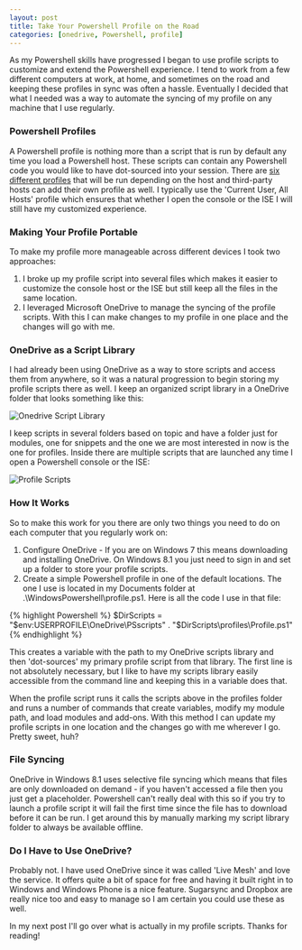 ```yaml
---
layout: post
title: Take Your Powershell Profile on the Road
categories: [onedrive, Powershell, profile]
---
```


[ScriptingGuy]: http://blogs.technet.com/b/heyscriptingguy/archive/2013/01/04/understanding-and-using-powershell-profiles.aspx
[Onedrive]: /assets/media/Onedrive.png "Onedrive Script Library"
[Profiles]: /assets/media/Profiles.png "Profile Scripts"

As my Powershell skills have progressed I began to use profile scripts to customize and extend the Powershell experience. I tend to work from a few different computers at work, at home, and sometimes on the road and keeping these profiles in sync was often a hassle. Eventually I decided that what I needed was a way to automate the syncing of my profile on any machine that I use regularly.

### Powershell Profiles
A Powershell profile is nothing more than a script that is run by default any time you load a Powershell host. These scripts can contain any Powershell code you would like to have dot-sourced into your session. There are [six different profiles][ScriptingGuy] that will be run depending on the host and third-party hosts can add their own profile as well. I typically use the 'Current User, All Hosts' profile which ensures that whether I open the console or the ISE I will still have my customized experience.

### Making Your Profile Portable
To make my profile more manageable across different devices I took two approaches:

1. I broke up my profile script into several files which makes it easier to customize the console host or the ISE but still keep all the files in the same location.
2. I leveraged Microsoft OneDrive to manage the syncing of the profile scripts. With this I can make changes to my profile in one place and the changes will go with me.

### OneDrive as a Script Library
I had already been using OneDrive as a way to store scripts and access them from anywhere, so it was a natural progression to begin storing my profile scripts there as well. I keep an organized script library in a OneDrive folder that looks something like this:

![][Onedrive]

I keep scripts in several folders based on topic and have a folder just for modules, one for snippets and the one we are most interested in now is the one for profiles. Inside there are multiple scripts that are launched any time I open a Powershell console or the ISE:

![][Profiles]

### How It Works
So to make this work for you there are only two things you need to do on each computer that you regularly work on:

1. Configure OneDrive - If you are on Windows 7 this means downloading and installing OneDrive. On Windows 8.1 you just need to sign in and set up a folder to store your profile scripts.
2. Create a simple Powershell profile in one of the default locations. The one I use is located in my Documents folder at .\WindowsPowershell\profile.ps1. Here is all the code I use in that file:

{% highlight Powershell %}
$DirScripts = "$env:USERPROFILE\OneDrive\PSscripts"
. "$DirScripts\profiles\Profile.ps1"
{% endhighlight %}

This creates a variable with the path to my OneDrive scripts library and then 'dot-sources' my primary profile script from that library. The first line is not absolutely necessary, but I like to have my scripts library easily accessible from the command line and keeping this in a variable does that.

When the profile script runs it calls the scripts above in the profiles folder and runs a number of commands that create variables, modify my module path, and load modules and add-ons. With this method I can update my profile scripts in one location and the changes go with me wherever I go. Pretty sweet, huh?

### File Syncing
OneDrive in Windows 8.1 uses selective file syncing which means that files are only downloaded on demand - if you haven't accessed a file then you just get a placeholder. Powershell can't really deal with this so if you try to launch a profile script it will fail the first time since the file has to download before it can be run. I get around this by manually marking my script library folder to always be available offline.

### Do I Have to Use OneDrive?
Probably not. I have used OneDrive since it was called 'Live Mesh' and love the service. It offers quite a bit of space for free and having it built right in to Windows and Windows Phone is a nice feature. Sugarsync and Dropbox are really nice too and easy to manage so I am certain you could use these as well.

In my next post I'll go over what is actually in my profile scripts. Thanks for reading!